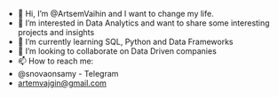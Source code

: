 - 👋 Hi, I’m @ArtsemVaihin and I want to change my life.
- 👀 I’m interested in Data Analytics and want to share some interesting projects and insights
- 🌱 I’m currently learning SQL, Python and Data Frameworks
- 💞️ I’m looking to collaborate on Data Driven companies
- 📫 How to reach me: 
- @snovaonsamy - Telegram
- artemvajgin@gmail.com

<!---
ArtsemVaihin/ArtsemVaihin is a ✨ special ✨ repository because its `README.md` (this file) appears on your GitHub profile.
You can click the Preview link to take a look at your changes.
--->
